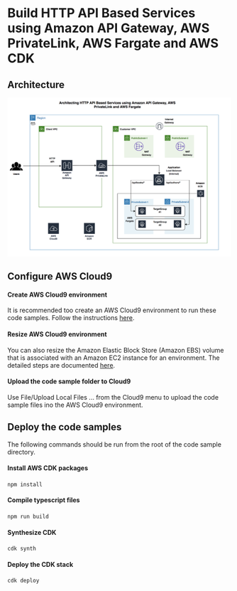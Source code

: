 # Build HTTP API Based Services using Amazon API Gateway, AWS PrivateLink, AWS Fargate and AWS CDK

## Architecture
<img width="1042" alt="architecture-screenshot" src="images/Architecture.png">

## Configure AWS Cloud9

####   Create AWS Cloud9 environment
It is recommended too create an AWS Cloud9 environment to run these code samples. Follow the instructions [here](https://docs.aws.amazon.com/cloud9/latest/user-guide/create-environment-main.html).

####   Resize AWS Cloud9 environment

You can also resize the Amazon Elastic Block Store (Amazon EBS) volume that is associated with an Amazon EC2 instance for an environment. The detailed steps are documented [here](https://docs.aws.amazon.com/cloud9/latest/user-guide/move-environment.html#move-environment-resize).

####   Upload the code sample folder to Cloud9

Use File/Upload Local Files ... from the Cloud9 menu to upload the code sample files ino the AWS Cloud9 environment.

## Deploy the code samples
The following commands should be run from the root of the code sample directory.

####   Install AWS CDK packages

`npm install`

####   Compile typescript files

`npm run build`

####   Synthesize CDK

`cdk synth`

####   Deploy the CDK stack

`cdk deploy`
